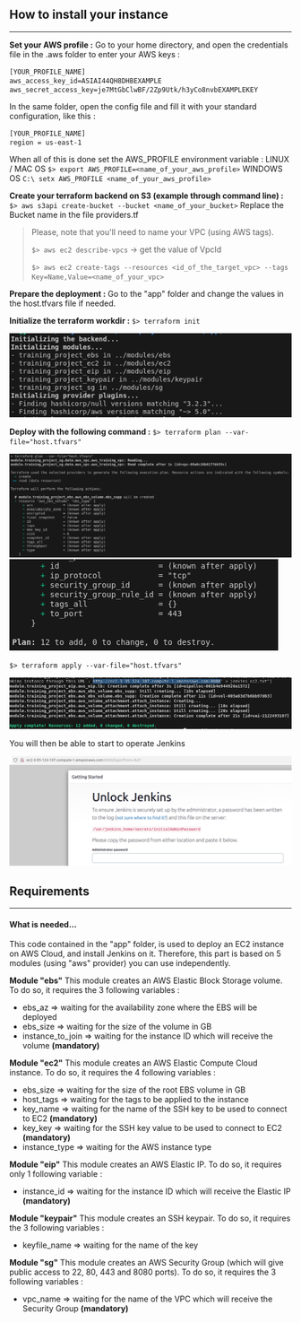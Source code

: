 ## How to install your instance

---

**Set your AWS profile :**
Go to your home directory, and open the credentials file in the .aws folder to enter your AWS keys :

```
[YOUR_PROFILE_NAME]
aws_access_key_id=ASIAI44QH8DHBEXAMPLE
aws_secret_access_key=je7MtGbClwBF/2Zp9Utk/h3yCo8nvbEXAMPLEKEY
```

In the same folder, open the config file and fill it with your standard configuration, like this :

```
[YOUR_PROFILE_NAME]
region = us-east-1
```

When all of this is done set the AWS_PROFILE environment variable :
LINUX / MAC OS `$> export AWS_PROFILE=<name_of_your_aws_profile>`
WINDOWS OS `C:\ setx AWS_PROFILE <name_of_your_aws_profile>`

**Create your terraform backend on S3 (example through command line) :**
`$> aws s3api create-bucket --bucket <name_of_your_bucket>`
Replace the Bucket name in the file providers.tf

> Please, note that you'll need to name your VPC (using AWS tags).
>
> `$> aws ec2 describe-vpcs`  -> get the value of VpcId
>
> `$> aws ec2 create-tags --resources <id_of_the_target_vpc> --tags Key=Name,Value=<name_of_your_vpc>`

**Prepare the deployment :**
Go to the "app" folder and change the values in the host.tfvars file if needed.

**Initialize the terraform workdir :**
`$> terraform init`

![](images/20250123_220613_init.png)

**Deploy with the following command :**
`$> terraform plan --var-file="host.tfvars"`

![](images/20250123_221426_plan.png)
![](images/20250123_221426_planned.png)

`$> terraform apply --var-file="host.tfvars"`

![](images/20250123_220644_apply.png)

You will then be able to start to operate Jenkins

![](images/20250123_220937_jenkins.png)

## Requirements

---

#### What is needed...

This code contained in the "app" folder, is used to deploy an EC2 instance on AWS Cloud, and install Jenkins on it. Therefore, this part is based on 5 modules (using "aws" provider) you can use independently.

**Module "ebs"**
This module creates an AWS Elastic Block Storage volume.
To do so, it requires the 3 following variables :

* ebs_az              => waiting for the availability zone where the EBS will be deployed
* ebs_size            => waiting for the size of the volume in GB
* instance_to_join    => waiting for the instance ID which will receive the volume **(mandatory)**

**Module "ec2"**
This module creates an AWS Elastic Compute Cloud instance.
To do so, it requires the 4 following variables :

* ebs_size        => waiting for the size of the root EBS volume in GB
* host_tags       => waiting for the tags to be applied to the instance
* key_name        => waiting for the name of the SSH key to be used to connect to EC2 **(mandatory)**
* key_key         => waiting for the SSH key value to be used to connect to EC2 **(mandatory)**
* instance_type   => waiting for the AWS instance type

**Module "eip"**
This module creates an AWS Elastic IP.
To do so, it requires only 1 following variable :

* instance_id => waiting for the instance ID which will receive the Elastic IP **(mandatory)**

**Module "keypair"**
This module creates an SSH keypair.
To do so, it requires the 3 following variables :

* keyfile_name    => waiting for the name of the key

**Module "sg"**
This module creates an AWS Security Group (which will give public access to 22, 80, 443 and 8080 ports).
To do so, it requires the 3 following variables :

* vpc_name => waiting for the name of the VPC which will receive the Security Group **(mandatory)**
